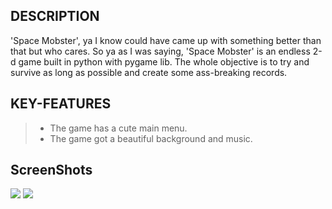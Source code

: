 ## DESCRIPTION
<div>
'Space Mobster', ya I know could have came up with something better than that but who cares.
So ya as I was saying, 'Space Mobster' is an endless 2-d game built in python with pygame lib.
The whole objective is to try and survive as long as possible and create some ass-breaking records.
</div>

## KEY-FEATURES

> - The game has a cute main menu.
> - The game got a beautiful background and music.

## ScreenShots

<div>
<img src="https://user-images.githubusercontent.com/109455495/204137569-3d5440a8-517f-4b6c-b281-1fbef8448f7e.png"/>

<img src="https://user-images.githubusercontent.com/109455495/204879512-ac9286f0-be90-481d-9f9b-3e1e4b126eb5.png"/>

</div>
